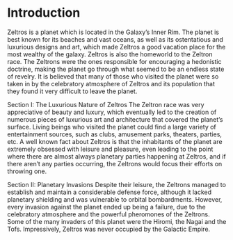 # Introduction

Zeltros is a planet which is located in the Galaxy’s Inner Rim.
The planet is best known for its beaches and vast oceans, as well as its ostentatious and luxurious designs and art, which made Zeltros a good vacation place for the most wealthy of the galaxy.
Zeltros is also the homeworld to the Zeltron race.
The Zeltrons were the ones responsible for encouraging a hedonistic doctrine, making the planet go through what seemed to be an endless state of revelry.
It is believed that many of those who visited the planet were so taken in by the celebratory atmosphere of Zeltros and its population that they found it very difficult to leave the planet.

Section I: The Luxurious Nature of Zeltros
The Zeltron race was very appreciative of beauty and luxury, which eventually led to the creation of numerous pieces of luxurious art and architecture that covered the planet’s surface.
Living beings who visited the planet could find a large variety of entertainment sources, such as clubs, amusement parks, theaters, parties, etc.
A well known fact about Zeltros is that the inhabitants of the planet are extremely obsessed with leisure and pleasure, even leading to the point where there are almost always planetary parties happening at Zeltros, and if there aren’t any parties occurring, the Zeltrons would focus their efforts on throwing one.

Section II: Planetary Invasions
Despite their leisure, the Zeltrons managed to establish and maintain a considerable defense force, although it lacked planetary shielding and was vulnerable to orbital bombardments.
However, every invasion against the planet ended up being a failure, due to the celebratory atmosphere and the powerful pheromones of the Zeltrons.
Some of the many invaders of this planet were the Hiromi, the Nagai and the Tofs.
Impressively, Zeltros was never occupied by the Galactic Empire.

